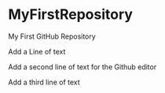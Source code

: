 # MyFirstRepository
My First GitHub Repository

Add a Line of text

Add a second line of text for the Github editor 

Add a third line of text
